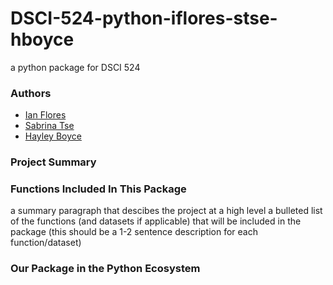 # DSCI-524-python-iflores-stse-hboyce

a python package for DSCI 524

### Authors

* [Ian Flores](https://github.com/ian-flores)
* [Sabrina Tse](https://github.com/sabrinatkk)
* [Hayley Boyce](https://github.com/hfboyce)


### Project Summary  


### Functions Included In This Package

a summary paragraph that descibes the project at a high level
a bulleted list of the functions (and datasets if applicable) that will be included in the package (this should be a 1-2 sentence description for each function/dataset)


### Our Package in the Python Ecosystem 

